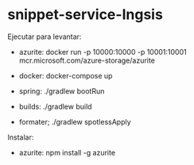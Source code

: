 # snippet-service-Ingsis
Ejecutar para levantar:
- azurite: docker run -p 10000:10000 -p 10001:10001 mcr.microsoft.com/azure-storage/azurite

- docker: docker-compose up 
- spring: ./gradlew bootRun
- builds: ./gradlew build
- formater; ./gradlew spotlessApply


Instalar:
- azurite: npm install -g azurite